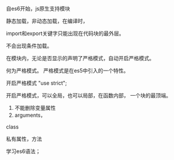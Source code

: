 

自es6开始，js原生支持模块

静态加载，非动态加载，在编译时，

import和export关键字只能出现在代码块的最外层。

不会出现条件加载。

在模块内，无论是否显示的声明了严格模式，自动开启严格模式。

何为严格模式。
严格模式是在es5中引入的一个特性。

开启严格模式
"use strict";

开启严格模式，可以全局，也可以局部，在函数内部，
一个块的最顶端。

1. 不能删除变量属性
2. arguments，



class

私有属性，方法


学习es6语法；



